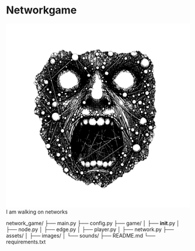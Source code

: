 # Networkgame

<img src="/assets/images/start_screen_image.png" alt="MONSTER NETWORK">
I am walking on networks 


network_game/
├── main.py
├── config.py
├── game/
│   ├── __init__.py
│   ├── node.py
│   ├── edge.py 
│   ├── player.py
│   ├── network.py
├── assets/
│   ├── images/
│   └── sounds/
├── README.md
└── requirements.txt
